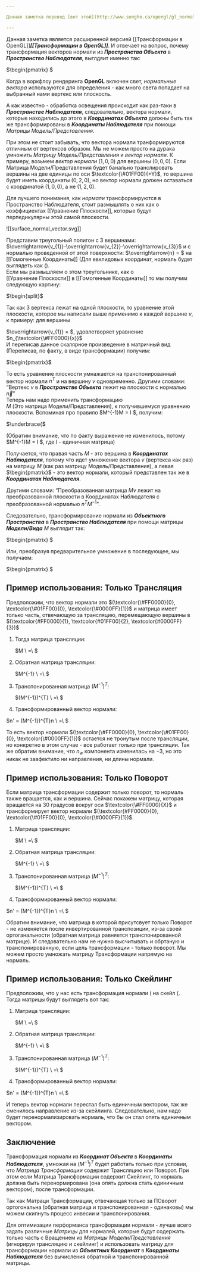 ```yaml
---

Данная заметка перевод [вот этой](http://www.songho.ca/opengl/gl_normaltransform.html) статьи.

---
```


Данная заметка является расширенной версией [[Трансформации в OpenGL]]_**[[Трансформации в OpenGL]]**_. И отвечает на вопрос, почему трансформация векторов нормали из _**Пространства Объекта**_ в _**Пространство Наблюдателя**_, выглдяит именно так:

$\begin{pmatrix} $

Когда в воркфлоу рендеринга **OpenGL** включен свет, _нормальные вектора_ используются для определения - как много света попадает на выбранный нами вертекс или плоскость.

А как известно - обработка освещения происходит как раз-таки в _**Пространстве Наблюдателя**_, следовательно, вектора нормали, которые находились до этого в _**Координатах Объекта**_ должны быть так же трансформированы в _**Координаты Наблюдателя**_ при помощи _Матрицы Модель/Представления_.

При этом не стоит забывать, что вектора нормали транформируются отличным от вертексов образом. Мы не можем просто на дурака умножить _Матрицу Модель/Представления_ и _вектор нормали_. К примеру, возьмем _вектор нормали_ $(1, 0, 0)$﻿ для вершины $(0, 0, 0)$﻿. Если Матрица Модели/Представления будет банально транслировать вершины на две единицы по оси $\textcolor{\#01FF00}{+Y}$﻿, то вершина будет иметь координаты $(0, 2, 0)$﻿, но вектор нормали должен оставаться с координатой $(1, 0, 0)$﻿, а не $(1, 2, 0)$﻿.

Для лучшего понимания, как _нормали_ трансформируются в Пространство Наблюдателя, стоит размышлять о них как о коэффициентах [[Уравнение Плоскости]], которые будут перпедикулярны этой самой плоскости.

![[surface_normal_vector.svg]]

Представим треугольный полигон с 3 вершинами: $\overrightarrow{v_{1}}-\overrightarrow{v_{2}}-\overrightarrow{v_{3}}$﻿ и с нормалью проведенной от этой поверхности: $\overrightarrow{n} = $﻿ на [[Гомогенные Координаты]] (Для евклидовых координат, нормаль будет выглядеть как $($﻿).  
Если мы размышляем о этом треугольнике, как о  
[[Уравнение Плоскости]] в [[Гомогенные Координаты]] то мы получим следующую картину:

$\begin{split}$

Так как 3 вертекса лежат на одной плоскости, то уравнение этой плоскости, которое мы написали выше применимо к каждой вершине $v$﻿, к примеру: для вершины  
  
$\overrightarrow{v_{1}} = $﻿, удовлетворяет уравнение $n_{\textcolor{\#FF0000}{x}}$﻿  
И переписав данное скалярное произведение в матричный вид (Переписав, по факту, в виде трансформации) получим:  
  

$\begin{pmatrix}$

То есть уравнение плоскости умнажается на транспонированный вектор нормали $n^{T}$﻿ и на вершину $v$﻿ одновременно. Другими словами: “Вертекс $v$﻿ в _**Пространстве Объекта**_ лежит на плоскости с нормалью $\overrightarrow{n}$﻿”  
Теперь нам надо применить трансформацию  
$M$﻿ (Это матрица Модели/Представления), к получившемуся уравнению плоскости. Вспоминая про правило $M^{-1}M = I $﻿, получим:

$\underbrace{$

(Обратим внимание, что по факту выражение не изменилось, потому $M^{-1}M = I $﻿, где $I$﻿ - единичная матрица)

Получается, что правая часть $M$﻿ - это вершина в _**Координатах Наблюдателя**_, потому что идет умножение вектора $v$﻿ (вертекса как раз) на матрицу $M$﻿ (как раз матрицу Модель/Представления), а левая $\begin{pmatrix}$﻿ - это вектор нормали, который представлен так же в _**Координатах Наблюдателя**_.

Другими словами: “Преобразованная матрица $Mv$﻿ лежит на преобразованной плоскости в Координатах Наблюдателя с преобразованной нормалью $n^{T}M^{-1}$﻿”.

Следовательно, трансформирование нормали из _**Объектного Пространства**_ в _**Пространство Наблюдателя**_ при помощи матрицы _**Модели/Вида**_ $M$﻿ выглядит так:

$\begin{pmatrix} $

Или, преобразуя предварительное умножение в последующее, мы получаем:

$\begin{pmatrix} $

## Пример использования: Только Трансляция

Предположим, что вектор нормали это $(\textcolor{\#FF0000}{0}, \textcolor{\#01FF00}{0}, \textcolor{\#0000FF}{1})$﻿ и матрица имеет только часть, отвечающую за трансляцию, перемещающую вершины в $(\textcolor{#FF0000}{1}, \textcolor{#01FF00}{2}, \textcolor{#0000FF}{3})$﻿

1. Тогда матрица трансляции:
    
    $M \ =\ $
    
2. Обратная матрица трансляции:
    
    $M^{-1} \ =\ $
    
3. Транспонированная матрица $(M^{-1})^{T}$﻿:
    
    $(M^{-1})^{T} \ =\ $
    
4. Трансформированный вектор нормали:

$n' = (M^{-1})^{T}n \ =\ $

То есть вектор нормали $(\textcolor{\#FF0000}{0}, \textcolor{\#01FF00}{0}, \textcolor{\#0000FF}{1})$﻿ остается не тронутым после трансляции, но конкретно в этом случае - все работает только при трансляции. Так же обратим внимание, что $n_w$﻿ компонента изменилась на $-3$﻿, но это никак не заафектило ни направления, ни длины нормали.

## Пример использования: Только Поворот

Если матрица трансформации содержит только поворот, то нормаль также вращается, как и вершина. Сейчас покажем матрицу, которая вращается на 30 градусов вокруг оси $\textcolor{\#FF0000}{X}$﻿ и трансформирует вектор нормали $(\textcolor{#FF0000}{0}, \textcolor{\#01FF00}{0}, \textcolor{\#0000FF}{1})$﻿.

1. Матрица трансляции:
    
    $M \ =\ $
    
2. Обратная матрица трансляции:
    
    $M^{-1} \ =\ $
    
3. Транспонированная матрица $(M^{-1})^{T}$﻿:
    
    $(M^{-1})^{T} \ =\ $
    
4. Трансформированный вектор нормали:

$n' = (M^{-1})^{T}n \ =\ $

Обратим внимание, что матрица в которой присутсвует только Поворот - не изменяется после инвертированной транспозиции, из-за своей ортоганальности (обратная матрица равняется транспонированной матрице). И следовательно нам не нужно высчитывать и обртаную и транспонированную, если цель трансформации - только поворот. Мы можем просто умножать матрицу Трансформации напрямую на нормаль.

## Пример использования: Только Скейлинг

Предположим, что у нас есть трансформация нормали $($﻿ на скейл $($﻿. Тогда матрицы будут выглядеть вот так:

1. Матрица трансляции:
    
    $M \ =\ $
    
2. Обратная матрица трансляции:
    
    $M^{-1} \ =\ $
    
3. Транспонированная матрица $(M^{-1})^{T}$﻿:
    
    $(M^{-1})^{T} \ =\ $
    
4. Трансформированный вектор нормали:

$n' = (M^{-1})^{T}n \ =\ $

И теперь вектор нормали перестал быть единичным вектором, так же сменилось направление из-за скейлинга. Следовательно, нам надо будет перенормализировать нормаль, что бы он стал опять единичным вектором.

## Заключение

Трансформация нормали из _**Координат Объекта**_ в _**Координаты Наблюдателя**_, умножая на $(M^{-1})^{T}$﻿ будет работать только при условии, что _Матрица Трансформации_ содержит Трансляцию или Поворот. При этом если Матрица Трансформации содержит Скейлинг, то нормаль должна быть перенормирована (она опять должна стать единичным вектором), после трансформации.

Так как Матраци Трансформации, отвечающая только за ПОворот ортогональна (обратная матрица и транспонированная - одинаковы) мы можем скипнуть процесс инвесии и транспонирования.

Для оптимизации перформанса трансформации нормали - лучше всего задать различные _Матрицы_ для нормалей, которые будут содержать только часть с Вращением из _Матрицы Модели/Представления_ (игнорируя трансляцию и скейлинг) и использовать матрицу для трансформации нормали из _**Объектных Координат**_ в _**Координаты Наблюдателя**_ без вычисления обратной и транспонированной матрицы.